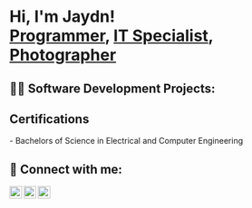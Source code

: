 <h1>Hi, I'm Jaydn! <br/><a href="https://github.com/joshmadakor1">Programmer</a>, <a href="https://www.linkedin.com/in/jaydn-serrano-5221321b4/">IT Specialist</a>, <a href="https://www.instagram.com/js.snaps_/">Photographer</a></h1>

<h2>👨‍💻 Software Development Projects:</h2>


<h2>Certifications</h2>
- Bachelors of Science in Electrical and Computer Engineering

<h2> 🤳 Connect with me:</h2>

[<img align="left" alt="JoshMadakor | Twitter" width="22px" src="https://cdn.jsdelivr.net/npm/simple-icons@v3/icons/twitter.svg" />][twitter]
[<img align="left" alt="JoshMadakor | LinkedIn" width="22px" src="https://cdn.jsdelivr.net/npm/simple-icons@v3/icons/linkedin.svg" />][linkedin]
[<img align="left" alt="JoshMadakor | Instagram" width="22px" src="https://cdn.jsdelivr.net/npm/simple-icons@v3/icons/instagram.svg" />][instagram]

[twitter]: https://twitter.com/jay_serrano3
[instagram]:https://www.instagram.com/just_jaydn/
[linkedin]: https://www.linkedin.com/in/jaydn-serrano-5221321b4/

<!--
**joshmadakor1/joshmadakor1** is a ✨ _special_ ✨ repository because its `README.md` (this file) appears on your GitHub profile.

Here are some ideas to get you started:

- 🔭 I’m currently working on ...
- 🌱 I’m currently learning ...
- 👯 I’m looking to collaborate on ...
- 🤔 I’m looking for help with ...
- 💬 Ask me about ...
- 📫 How to reach me: ...
- 😄 Pronouns: ...
- ⚡ Fun fact: ...
-->
